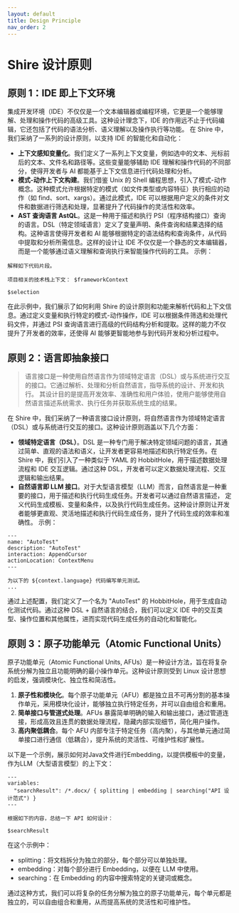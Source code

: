 ```yaml
---
layout: default
title: Design Principle
nav_order: 2
---
```


# Shire 设计原则

## 原则 1：IDE 即上下文环境

集成开发环境（IDE）不仅仅是一个文本编辑器或编程环境，它更是一个能够理解、处理和操作代码的高级工具。这种设计理念下，IDE
的作用远不止于代码编辑，它还包括了代码的语法分析、语义理解以及操作执行等功能。 在 Shire 中，我们采纳了一系列的设计原则，以支持
IDE 的智能化和自动化：

- **上下文感知变量化**。我们定义了一系列上下文变量，例如选中的文本、光标前后的文本、文件名和路径等。这些变量能够辅助 IDE
  理解和操作代码的不同部分，使得开发者与 AI 都能基于上下文信息进行代码处理和分析。
- **模式-动作上下文构建**。我们借鉴 Unix 的 Shell 编程思想，引入了模式-动作概念。这种模式允许根据特定的模式（如文件类型或内容特征）执行相应的动作（如
  find、sort、xargs）。通过此模式，IDE 可以根据用户定义的条件对文件和数据进行筛选和处理，显著提升了代码操作的灵活性和效率。
- **AST 查询语言 AstQL**。这是一种用于描述和执行 PSI（程序结构接口）查询的语言。DSL（特定领域语言）定义了变量声明、条件查询和结果选择的结构。这种语言使得开发者和
  AI 能够根据特定的语法结构和查询条件，从代码中提取和分析所需信息。这样的设计让 IDE
  不仅仅是一个静态的文本编辑器，而是一个能够通过语义理解和查询执行来智能操作代码的工具。
  示例：

```shire
解释如下代码片段。

项目相关的技术栈上下文： $frameworkContext

$selection
```    

在此示例中，我们展示了如何利用 Shire 的设计原则和功能来解析代码和上下文信息。通过定义变量和执行特定的模式-动作操作，IDE
可以根据条件筛选和处理代码文件，并通过 PSI 查询语言进行高级的代码结构分析和提取。这样的能力不仅提升了开发者的效率，还使得
AI 能够更智能地参与到代码开发和分析过程中。

## 原则 2：语言即抽象接口

> 语言接口是一种使用自然语言作为领域特定语言（DSL）或与系统进行交互的接口。它通过解析、处理和分析自然语言，指导系统的设计、开发和执行。
> 其设计目的是提高开发效率、准确性和用户体验，使用户能够使用自然语言描述系统需求、执行任务并获取系统生成的结果。

在 Shire 中，我们采纳了一种语言接口设计原则，将自然语言作为领域特定语言（DSL）或与系统进行交互的接口。这种设计原则涵盖以下几个方面：

- **领域特定语言（DSL）**。DSL 是一种专门用于解决特定领域问题的语言，其通过简单、直观的语法和语义，让开发者更容易地描述和执行特定任务。在
  Shire 中，我们引入了一种类似于 YAML 的 HobbitHole，用于描述数据处理流程和 IDE 交互逻辑。通过这种 DSL，开发者可以定义数据处理流程、交互逻辑和输出结果。
- **自然语言即 LLM 接口**。对于大型语言模型（LLM）而言，自然语言是一种重要的接口，用于描述和执行代码生成任务。开发者可以通过自然语言描述，
  定义代码生成模板、变量和条件，以及执行代码生成任务。这种设计原则让开发者能够更直观、灵活地描述和执行代码生成任务，提升了代码生成的效率和准确性。
  示例：

```shire
---
name: "AutoTest"
description: "AutoTest"
interaction: AppendCursor
actionLocation: ContextMenu
---

为以下的 ${context.language} 代码编写单元测试。
...
```

通过上述配置，我们定义了一个名为 "AutoTest" 的 HobbitHole，用于生成自动化测试代码。通过这种 DSL + 自然语言的结合，我们可以定义
IDE 中的交互类型、操作位置和其他属性，进而实现代码生成任务的自动化和智能化。

## 原则 3：原子功能单元（Atomic Functional Units）

原子功能单元（Atomic Functional Units, AFUs）是一种设计方法，旨在将复杂系统分解为独立且功能明确的最小操作单元。这种设计原则受到
Linux 设计思想的启发，强调模块化、独立性和简洁性。

1. **原子性和模块化**。每个原子功能单元（AFU）都是独立且不可再分割的基本操作单元，采用模块化设计，能够独立执行特定任务，并可以自由组合和重用。
2. **简单接口与管道式处理**。AFUs 暴露简单明确的输入和输出接口，通过管道连接，形成高效且连贯的数据处理流程，隐藏内部实现细节，简化用户操作。
3. **高内聚低耦合**。每个 AFU 内部专注于特定任务（高内聚），与其他单元通过简单接口进行通信（低耦合），提升系统的灵活性、可维护性和扩展性。

以下是一个示例，展示如何对Java文件进行Embedding，以提供模板中的变量，作为LLM（大型语言模型）的上下文：

```shire
---
variables:
  "searchResult": /*.docx/ { splitting | embedding | searching("API 设计范式") }
---

根据如下的内容，总结一下 API 如何设计：

$searchResult
```

在这个示例中：

- splitting：将文档拆分为独立的部分，每个部分可以单独处理。
- embedding：对每个部分进行 Embedding，以便在 LLM 中使用。
- searching：在 Embedding 的内容中搜索特定的关键词或概念。

通过这种方式，我们可以将复杂的任务分解为独立的原子功能单元，每个单元都是独立的，可以自由组合和重用，从而提高系统的灵活性和可维护性。
